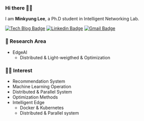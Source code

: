 ﻿### Hi there 🙋‍♀️

I am **Minkyung Lee**, a Ph.D student in Intelligent Networking Lab.

[![Tech Blog Badge](http://img.shields.io/badge/-Tech%20blog-black?style=flat-square&logo=github&link=https://zzsza.github.io/)](https://blossominkyung.com/)
[![Linkedin Badge](https://img.shields.io/badge/-LinkedIn-blue?style=flat-square&logo=Linkedin&logoColor=white&link=https://www.linkedin.com/in/seong-yun-byeon-8183a8113/)](https://www.linkedin.com/in/blossominkyung/)
[![Gmail Badge](https://img.shields.io/badge/-Gmail-d14836?style=flat-square&logo=Gmail&logoColor=white&link=mailto:snugyun01@gmail.com)](mailto:blossominkyung@gmail.com)

### 🎉 Research Area
* EdgeAI
    * Distributed & Light-weigthed & Optimization
### 🐱‍🏍 Interest
* Recommendation System
* Machine Learning Operation
* Distributed & Parallel System
* Optimization Methods
* Intelligent Edge
    * Docker & Kubernetes
    * Distributed & Parallel system

